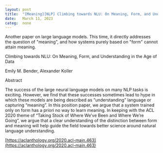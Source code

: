 ```yaml
---
layout: post
title:  "[Meaning][NLP] Climbing towards NLU: On Meaning, Form, and Understanding in the Age of Data"
date:   March 11, 2023
categ:  none
---
```






Another paper on large language models. This time, it directly addresses the question of "meaning", and how systems purely based on "form" cannot attain meaning. 

Climbing towards NLU: On Meaning, Form, and Understanding in the Age of Data

Emily M. Bender, Alexander Koller

Abstract

The success of the large neural language models on many NLP tasks is exciting. However, we find that these successes sometimes lead to hype in which these models are being described as “understanding” language or capturing “meaning”. In this position paper, we argue that a system trained only on form has a priori no way to learn meaning. In keeping with the ACL 2020 theme of “Taking Stock of Where We’ve Been and Where We’re Going”, we argue that a clear understanding of the distinction between form and meaning will help guide the field towards better science around natural language understanding.



[https://aclanthology.org/2020.acl-main.463](https://aclanthology.org/2020.acl-main.463)



 

